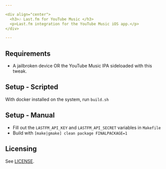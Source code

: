 ```yaml
---

<div align="center">
  <h3>🎶 Last.fm for YouTube Music </h3>
  <p>Last.fm integration for the YouTube Music iOS app.</p>
</div>

---
```


## Requirements
- A jailbroken device OR the YouTube Music IPA sideloaded with this tweak.

## Setup - Scripted

With docker installed on the system, run `build.sh`

## Setup - Manual
- Fill out the `LASTFM_API_KEY` and `LASTFM_API_SECRET` variables in `Makefile`
- Build with `[make|gmake] clean package FINALPACKAGE=1`



## Licensing
See [LICENSE](/LICENSE).
